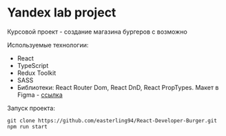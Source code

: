 # Yandex lab project

Курсовой проект - создание магазина бургеров с возможно

Используемые технологии:

- React
- TypeScript
- Redux Toolkit
- SASS
- Библиотеки: React Router Dom, React DnD, React PropTypes.
  Макет в Figma - [ссылка](https://www.figma.com/file/zFGN2O5xktHl9VmoOieq5E/React-_-%D0%9F%D1%80%D0%BE%D0%B5%D0%BA%D1%82%D0%BD%D1%8B%D0%B5-%D0%B7%D0%B0%D0%B4%D0%B0%D1%87%D0%B8_external_link?type=design&node-id=849-1002&mode=design&t=z3xtcSt8nRfU1zUE-0)

Запуск проекта:

```
git clone https://github.com/easterling94/React-Developer-Burger.git
npm run start
```
